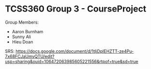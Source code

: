 # TCSS360 Group 3 - CourseProject

Group Members:
 - Aaron Burnham
 - Sunny Ali
 - Hieu Doan
 

SRS:
 https://docs.google.com/document/d/1tIjDpIEHZTT-ze4Pu-7x68FCJaUmvQTU/edit?usp=sharing&ouid=106472063985605221556&rtpof=true&sd=true
